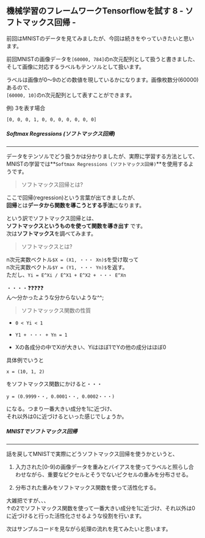 ## 機械学習のフレームワークTensorflowを試す 8 - ソフトマックス回帰 -

前回はMNISTのデータを見てみましたが、今回は続きをやっていきたいと思います。

前回MNISTの画像データを`[60000, 784]`のn次元配列として扱うと書きました、
そして画像に対応するラベルもテンソルとして扱います。

ラベルは画像が0〜9のどの数値を現しているかになります。画像枚数分(60000)あるので、<br>
`[60000, 10]`のn次元配列として表すことができます。

例) 3を表す場合<br>
```
[0, 0, 0, 1, 0, 0, 0, 0, 0, 0, 0]
```

##### Softmax Regressions (ソフトマックス回帰)
****

データをテンソルでどう扱うかは分かりましたが、実際に学習する方法として、<br>
MNISTの学習では**`Softmax Regressions (ソフトマックス回帰)`**を使用するようです。

> ソフトマックス回帰とは?

ここで回帰(regression)という言葉が出てきましたが、<br>
**回帰**とは**データから関数を導こうとする手法**になります。

という訳でソフトマックス回帰とは、<br>
**ソフトマックスというものを使って関数を導き出す**
です。<br>
次は**ソフトマックス**を調べてみます。

> ソフトマックスとは?

n次元実数ベクトル`$X = (X1, ・・・ Xn)$`を受け取って<br>
n次元実数ベクトル`$Y = (Y1, ・・・ Yn)$`を返す。<br>
ただし、`Yi = E^Xi / E^X1 + E^X2 + ・・・ E^Xn`

・・・・:question::question::question::question::question:<br>
ん〜分かったような分からないような^^;

> ソフトマッックス関数の性質

* `0 < Yi < 1`

* `Y1 + ・・・ + Yn = 1`

* Xの各成分の中でXiが大きい、Yiはほぼ1でYの他の成分はほぼ0

具体例でいうと
```
x = (10, 1, 2)
```
をソフトマックス関数にかけると・・・
```
y = (0.9999・・, 0.0001・・, 0.0002・・・)
```
になる。つまり一番大きい成分を1に近づけ、<br>
それ以外は0に近づけるといった感じでしょうか。

##### MNISTでソフトマックス回帰
****

話を戻してMNISTで実際にどうソフトマックス回帰を使うかというと、<br>

1. 入力された[0-9]の画像データを重みとバイアスを使ってラベルと照らし合わせながら、重要なピクセルとそうでないピクセルの重みを分布させる。


2. 分布された重みをソフトマックス関数を使って活性化する。

大雑把ですが、、、<br>
↑の2でソフトマックス関数を使って一番大きい成分を1に近づけ、それ以外は0に近づけると行った活性化させるような役割を行います。

次はサンプルコードを見ながら処理の流れを見てみたいと思います。
